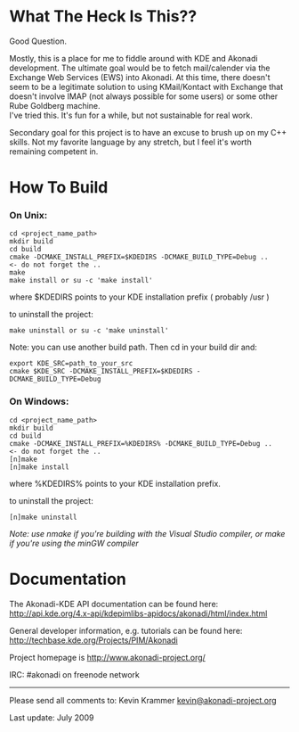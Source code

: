 What The Heck Is This??
=======================

Good Question.

Mostly, this is a place for me to fiddle around with KDE and Akonadi 
development.  The ultimate goal would be to fetch mail/calender via the Exchange
Web Services (EWS) into Akonadi.  At this time, there doesn't seem to be a legitimate
solution to using KMail/Kontact with Exchange that doesn't involve IMAP 
(not always possible for some users) or some other Rube Goldberg machine.  
I've tried this.  It's fun for a while, but not sustainable for real work.  

Secondary goal for this project is to have an excuse to brush up on my C++ skills.
Not my favorite language by any stretch, but I feel it's worth remaining competent in.


How To Build
===========

### On Unix:
```
cd <project_name_path>
mkdir build
cd build
cmake -DCMAKE_INSTALL_PREFIX=$KDEDIRS -DCMAKE_BUILD_TYPE=Debug ..      <- do not forget the ..
make
make install or su -c 'make install'
```

where $KDEDIRS points to your KDE installation prefix 
    ( probably /usr )

to uninstall the project:
```
make uninstall or su -c 'make uninstall'
```

Note: you can use another build path. Then cd in your build dir and:
```
export KDE_SRC=path_to_your_src
cmake $KDE_SRC -DCMAKE_INSTALL_PREFIX=$KDEDIRS -DCMAKE_BUILD_TYPE=Debug
```

### On Windows:

```
cd <project_name_path>
mkdir build
cd build
cmake -DCMAKE_INSTALL_PREFIX=%KDEDIRS% -DCMAKE_BUILD_TYPE=Debug ..      <- do not forget the ..
[n]make
[n]make install
```

where %KDEDIRS% points to your KDE installation prefix.

to uninstall the project:
```
[n]make uninstall
```

*Note: use nmake if you're building with the Visual Studio compiler, or make
if you're using the minGW compiler*



Documentation
=============

The Akonadi-KDE API documentation can be found here:
http://api.kde.org/4.x-api/kdepimlibs-apidocs/akonadi/html/index.html

General developer information, e.g. tutorials can be found here:
http://techbase.kde.org/Projects/PIM/Akonadi

Project homepage is http://www.akonadi-project.org/

IRC: #akonadi on freenode network

----------------------------
Please send all comments to:
Kevin Krammer
kevin@akonadi-project.org

Last update: July 2009
